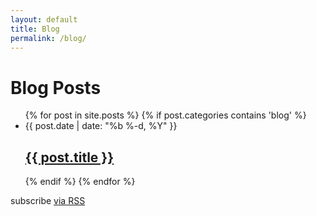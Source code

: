```yaml
---
layout: default
title: Blog
permalink: /blog/
---
```


<div class="blog">
  <h1 class="page-heading">Blog Posts</h1>


  <ul class="post-list">
    {% for post in site.posts %}
        {% if post.categories contains 'blog' %}
      <li>
        <span class="post-meta">{{ post.date | date: "%b %-d, %Y" }}</span>
        <h2>
          <a class="post-link" href="{{ post.url | prepend: site.baseurl }}">{{ post.title }}</a>
        </h2>
      </li>
      {% endif %}
    {% endfor %}
  </ul>


  <p class="rss-subscribe">subscribe <a href="{{ "/feed.xml" | prepend: site.baseurl }}">via RSS</a></p>

</div>
